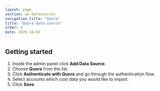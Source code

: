 ```yaml
---
layout: page
section: ga-datasources
navigation_title: "Quora"
title: "Quora data source"
order: 9
date: 2020-10-02
---
```


## Getting started

1. Inside the admin panel click **Add Data Source**.
2. Choose **Quora** from the list.
3. Click **Authenticate with Quora** and go through the authentication flow.
4. Select accounts which cost data you would like to import.
5. Click **Save**.
